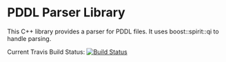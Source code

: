 PDDL Parser Library
===================

This C++ library provides a parser for PDDL files. It uses boost::spirit::qi
to handle parsing.

Current Travis Build Status: [![Build Status](https://travis-ci.org/naderman/pddl-qi.png?branch=master)](https://travis-ci.org/naderman/pddl-qi)
